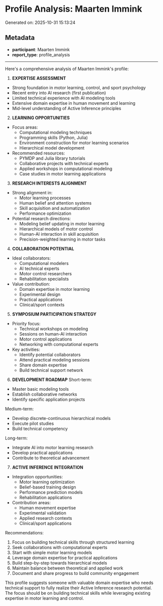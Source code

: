 # Profile Analysis: Maarten Immink

Generated on: 2025-10-31 15:13:24

## Metadata

- **participant**: Maarten Immink
- **report_type**: profile_analysis

---

Here's a comprehensive analysis of Maarten Immink's profile:

1. **EXPERTISE ASSESSMENT**
- Strong foundation in motor learning, control, and sport psychology
- Recent entry into AI research (first publication)
- Limited technical experience with AI modeling tools
- Extensive domain expertise in human movement and learning
- Mid-level understanding of Active Inference principles

2. **LEARNING OPPORTUNITIES**
- Focus areas:
  * Computational modeling techniques
  * Programming skills (Python, Julia)
  * Environment construction for motor learning scenarios
  * Hierarchical model development
- Recommended resources:
  * PYMDP and Julia library tutorials
  * Collaborative projects with technical experts
  * Applied workshops in computational modeling
  * Case studies in motor learning applications

3. **RESEARCH INTERESTS ALIGNMENT**
- Strong alignment in:
  * Motor learning processes
  * Human belief and attention systems
  * Skill acquisition and automatization
  * Performance optimization
- Potential research directions:
  * Modeling belief updating in motor learning
  * Hierarchical models of motor control
  * Human-AI interaction in skill acquisition
  * Precision-weighted learning in motor tasks

4. **COLLABORATION POTENTIAL**
- Ideal collaborators:
  * Computational modelers
  * AI technical experts
  * Motor control researchers
  * Rehabilitation specialists
- Value contribution:
  * Domain expertise in motor learning
  * Experimental design
  * Practical applications
  * Clinical/sport contexts

5. **SYMPOSIUM PARTICIPATION STRATEGY**
- Priority focus:
  * Technical workshops on modeling
  * Sessions on human-AI interaction
  * Motor control applications
  * Networking with computational experts
- Key activities:
  * Identify potential collaborators
  * Attend practical modeling sessions
  * Share domain expertise
  * Build technical support network

6. **DEVELOPMENT ROADMAP**
Short-term:
- Master basic modeling tools
- Establish collaborative networks
- Identify specific application projects

Medium-term:
- Develop discrete-continuous hierarchical models
- Execute pilot studies
- Build technical competency

Long-term:
- Integrate AI into motor learning research
- Develop practical applications
- Contribute to theoretical advancement

7. **ACTIVE INFERENCE INTEGRATION**
- Integration opportunities:
  * Motor learning optimization
  * Belief-based training design
  * Performance prediction models
  * Rehabilitation applications
- Contribution areas:
  * Human movement expertise
  * Experimental validation
  * Applied research contexts
  * Clinical/sport applications

Recommendations:
1. Focus on building technical skills through structured learning
2. Seek collaborations with computational experts
3. Start with simple motor learning models
4. Leverage domain expertise for practical applications
5. Build step-by-step towards hierarchical models
6. Maintain balance between theoretical and applied work
7. Document and share progress to build community engagement

This profile suggests someone with valuable domain expertise who needs technical support to fully realize their Active Inference research potential. The focus should be on building technical skills while leveraging existing expertise in motor learning and control.